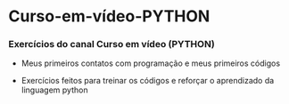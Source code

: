 # Curso-em-vídeo-PYTHON
### Exercícios do canal Curso em vídeo (PYTHON)  

- Meus primeiros contatos com programação e meus primeiros códigos

- Exercícios feitos para treinar os códigos e reforçar o aprendizado da linguagem python

